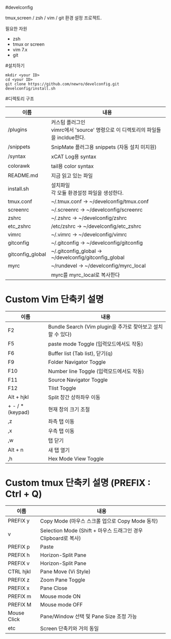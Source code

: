#develconfig

tmux,screen / zsh / vim / git 환경 설정 프로젝트.

필요한 자원

- zsh
- tmux or screen
- vim 7.x
- git

#설치하기

    mkdir <your ID>
    cd <your ID>
    git clone https://github.com/newro/develconfig.git
    develconfig/install.sh


#디렉토리 구조


|    이름    |            내용                                                 |
| ---------- | --------------------------------------------------------------- |
| /plugins   | 커스텀 플러그인 <br/> vimrc에서 'source' 명령으로 이 디렉토리의 파일들을 incldue한다.  |
| /snippets  | SnipMate 플러그용 snippets (자동 설치 미지원)                   |
| /syntax    | xCAT Log용 syntax                                               |
| colorawk   | tail용 color syntax                                             |
| README.md  | 지금 읽고 있는 파일                                             |
| install.sh | 설치파일 <br/>  각 모듈 환경설정 파일을 생성한다.               |
| tmux.conf  | ~/.tmux.conf -> ~/develconfig/tmux.conf                         |
| screenrc   | ~/.screenrc -> ~/develconfig/screenrc                           |
| zshrc      | ~/.zshrc	   -> ~/develconfig/zshrc                              |
| etc_zshrc  | /etc/zshrc  -> ~/develconfig/etc_zshrc                          |
| vimrc      | ~/.vimrc    -> ~/develconfig/vimrc                              |
| gitconfig  | ~/.gitconfig -> ~/develconfig/gitconfig                         |
| gitconfig_global | ~/.gitconfig_global -> ~/develconfig/gitconfig_global     |
| myrc       | ~/rundevel  -> ~/develconfig/myrc_local                         |
|            | myrc를 myrc_local로 복사한다                                    |



# Custom Vim 단축키 설명

|    이름    |            내용                                                 |
| ---------- | --------------------------------------------------------------- |
| F2         | Bundle Search (Vim plugin을 추가로 찾아보고 설치할 수 있다)     |
| F5         | paste mode Toggle (입력모드에서도 작동)                         |
| F6         | Buffer list (Tab list), 닫기(q)                                 |
| F9         | Folder Navigator Toggle                                         |
| F10        | Number line Toggle (입력모드에서도 작동)                        |
| F11        | Source Navigator Toggle                                         |
| F12        | Tlist Toggle                                                    |
| Alt + hjkl | Split 창간 상하좌우 이동                                        |
| + - / * (keypad)| 현재 창의 크기 조절                                        |
| ,z         | 좌측 탭 이동                                                    |
| ,x         | 우측 탭 이동                                                    |
| ,w         | 탭 닫기                                                         |
| Alt + n    | 새 탭 열기                                                      |
| ,h         | Hex Mode View Toggle                                            |


# Custom tmux 단축키 설명 (PREFIX : Ctrl + Q)

|    이름    |            내용                                                 |
| ---------- | --------------------------------------------------------------- |
| PREFIX y   | Copy Mode (마우스 스크롤 업으로 Copy Mode 동작)                 |
|     v      | Selection Mode (Shift + 마우스 드래그인 경우 Clipboard로 복사)  |
| PREFIX p   | Paste                                                           |
| PREFIX h   | Horizon-Split Pane                                              |
| PREFIX v   | Horizon-Split Pane                                              |
| CTRL hjkl  | Pane Move (Vi Style)                                            |
| PREFIX z   | Zoom Pane Toggle                                                |
| PREFIX x   | Pane Close                                                      |
| PREFIX m   | Mouse mode ON                                                   |
| PREFIX M   | Mouse mode OFF                                                  |
| Mouse Click| Pane/Window 선택 및 Pane Size 조정 가능                         |
| etc        | Screen 단축키와 거의 동일                                       |

